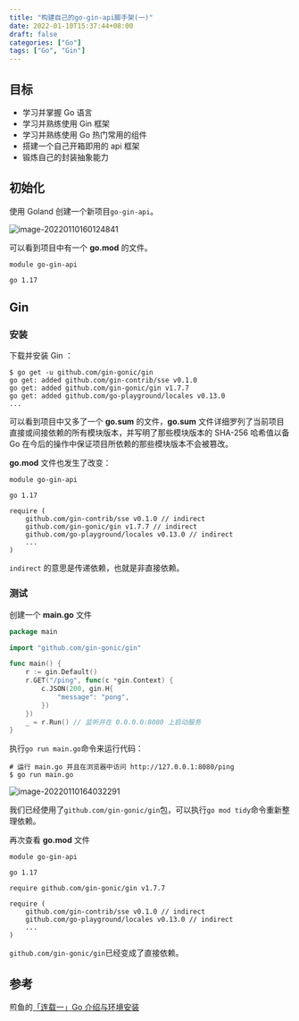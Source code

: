 ```yaml
---
title: "构建自己的go-gin-api脚手架(一)"
date: 2022-01-10T15:37:44+08:00
draft: false
categories: ["Go"]
tags: ["Go", "Gin"]
---
```


## 目标

- 学习并掌握 Go 语言
- 学习并熟练使用 Gin 框架
- 学习并熟练使用 Go 热门常用的组件
- 搭建一个自己开箱即用的 api 框架
- 锻炼自己的封装抽象能力

## 初始化

使用 Goland 创建一个新项目`go-gin-api`。

![image-20220110160124841](https://image.chance.fyi/image-20220110160124841.png)

可以看到项目中有一个 **go.mod** 的文件。

```
module go-gin-api

go 1.17
```

## Gin

### 安装

下载并安装 Gin ：

```shell
$ go get -u github.com/gin-gonic/gin
go get: added github.com/gin-contrib/sse v0.1.0
go get: added github.com/gin-gonic/gin v1.7.7
go get: added github.com/go-playground/locales v0.13.0
...
```

可以看到项目中又多了一个 **go.sum** 的文件，**go.sum** 文件详细罗列了当前项目直接或间接依赖的所有模块版本，并写明了那些模块版本的 SHA-256 哈希值以备 Go 在今后的操作中保证项目所依赖的那些模块版本不会被篡改。

**go.mod** 文件也发生了改变：

```
module go-gin-api

go 1.17

require (
	github.com/gin-contrib/sse v0.1.0 // indirect
	github.com/gin-gonic/gin v1.7.7 // indirect
	github.com/go-playground/locales v0.13.0 // indirect
	...
)
```

`indirect` 的意思是传递依赖，也就是非直接依赖。

### 测试

创建一个 **main.go** 文件

```go
package main

import "github.com/gin-gonic/gin"

func main() {
	r := gin.Default()
	r.GET("/ping", func(c *gin.Context) {
		c.JSON(200, gin.H{
			"message": "pong",
		})
	})
	_ = r.Run() // 监听并在 0.0.0.0:8080 上启动服务
}
```

执行`go run main.go`命令来运行代码：

```shell
# 运行 main.go 并且在浏览器中访问 http://127.0.0.1:8080/ping
$ go run main.go
```

![image-20220110164032291](https://image.chance.fyi/image-20220110164032291.png)

我们已经使用了`github.com/gin-gonic/gin`包，可以执行`go mod tidy`命令重新整理依赖。

再次查看 **go.mod** 文件

```
module go-gin-api

go 1.17

require github.com/gin-gonic/gin v1.7.7

require (
	github.com/gin-contrib/sse v0.1.0 // indirect
	github.com/go-playground/locales v0.13.0 // indirect
	...
)

```

`github.com/gin-gonic/gin`已经变成了直接依赖。

## 参考

煎鱼的[「连载一」Go 介绍与环境安装](https://eddycjy.com/posts/go/gin/2018-02-10-install/)
